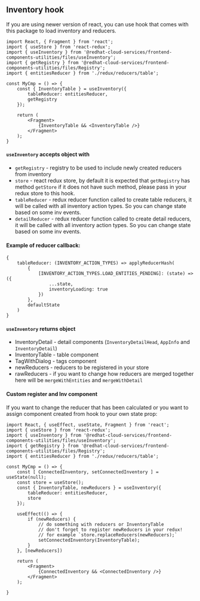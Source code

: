 ## Inventory hook

If you are using newer version of react, you can use hook that comes with this package to load inventory and reducers.

```JSX
import React, { Fragment } from 'react';
import { useStore } from 'react-redux';
import { useInventory } from '@redhat-cloud-services/frontend-components-utilities/files/useInventory';
import { getRegistry } from '@redhat-cloud-services/frontend-components-utilities/files/Registry';
import { entitiesReducer } from './redux/reducers/table';

const MyCmp = () => {
    const { InventoryTable } = useInventory({
        tableReducer: entitiesReducer,
        getRegistry
    });

    return (
        <Fragment>
            {InventoryTable && <InventoryTable />}
        </Fragment>
    );
}
```

#### `useInventory` accepts object with

* `getRegistry` - registry to be used to include newly created reducers from inventory
* `store` - react redux store, by default it is expected that `getRegistry` has method `getStore` if it does not have such method, please pass in your redux store to this hook.
* `tableReducer` - redux reducer function called to create table reducers, it will be called with all inventory action types. So you can change state based on some inv events.
* `detailReducer` - redux reducer function called to create detail reducers, it will be called with all inventory action types. So you can change state based on some inv events.

#### Example of reducer callback:

```JS
{
    tableReducer: (INVENTORY_ACTION_TYPES) => applyReducerHash(
        {
            [INVENTORY_ACTION_TYPES.LOAD_ENTITIES_PENDING]: (state) => ({
                ...state,
                inventoryLoading: true
            })
        },
        defaultState
    )
}
```

#### `useInventory` returns object
* InventoryDetail - detail components (`InventoryDetailHead`, `AppInfo` and `InventoryDetail`)
* InventoryTable - table component
* TagWithDialog - tags component
* newReducers - reducers to be registered in your store
* rawReducers - if you want to change how reducers are merged together here will be `mergeWithEntities` and `mergeWithDetail`

#### Custom register and Inv component

If you want to change the reducer that has been calculated or you want to assign component created from hook to your own state prop:

```JSX
import React, { useEffect, useState, Fragment } from 'react';
import { useStore } from 'react-redux';
import { useInventory } from '@redhat-cloud-services/frontend-components-utilities/files/useInventory';
import { getRegistry } from '@redhat-cloud-services/frontend-components-utilities/files/Registry';
import { entitiesReducer } from './redux/reducers/table';

const MyCmp = () => {
    const [ ConnectedInventory, setConnectedInventory ] = useState(null);
    const store = useStore();
    const { InventoryTable, newReducers } = useInventory({
        tableReducer: entitiesReducer,
        store
    });

    useEffect(() => {
        if (newReducers) {
            // do something with reducers or InventoryTable
            // don't forget to register newReducers in your redux!
            // for example `store.replaceReducers(newReducers);`
            setConnectedInventory(InventoryTable);
        }
    }, [newReducers])

    return (
        <Fragment>
            {ConnectedInventory && <ConnectedInventory />}
        </Fragment>
    );

}
```
